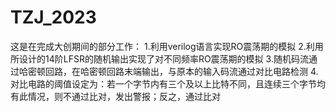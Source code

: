 # TZJ_2023
这是在完成大创期间的部分工作：
1.利用verilog语言实现RO震荡期的模拟
2.利用所设计的14阶LFSR的随机输出实现了对不同频率RO震荡期的模拟
3.随机码流通过哈密顿回路，在哈密顿回路末端输出，与原本的输入码流通过对比电路检测
4.对比电路的阈值设定为：若一个字节内有三个及以上比特不同，且连续三个字节均有此情况，则不通过比对，发出警报；反之，通过比对
